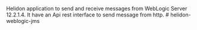Helidon application to send and receive messages from WebLogic Server 12.2.1.4. It have an Api rest interface to send message from http.  #   h e l i d o n - w e b l o g i c - j m s  
 